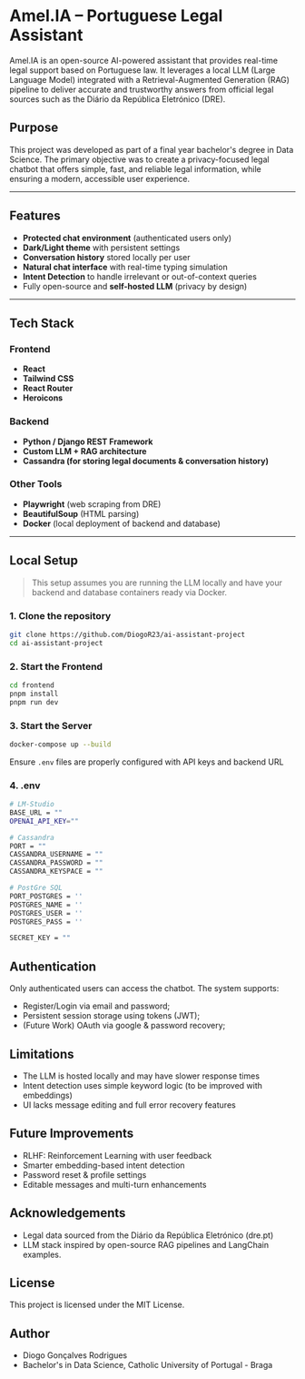 # Amel.IA – Portuguese Legal Assistant

Amel.IA is an open-source AI-powered assistant that provides real-time legal support based on Portuguese law. It leverages a local LLM (Large Language Model) integrated with a Retrieval-Augmented Generation (RAG) pipeline to deliver accurate and trustworthy answers from official legal sources such as the Diário da República Eletrónico (DRE).

## Purpose

This project was developed as part of a final year bachelor's degree in Data Science. The primary objective was to create a privacy-focused legal chatbot that offers simple, fast, and reliable legal information, while ensuring a modern, accessible user experience.

---

## Features

- **Protected chat environment** (authenticated users only)
- **Dark/Light theme** with persistent settings
- **Conversation history** stored locally per user
- **Natural chat interface** with real-time typing simulation
- **Intent Detection** to handle irrelevant or out-of-context queries
- Fully open-source and **self-hosted LLM** (privacy by design)

---

## Tech Stack

### Frontend
- **React**
- **Tailwind CSS**
- **React Router**
- **Heroicons**

### Backend
- **Python / Django REST Framework**
- **Custom LLM + RAG architecture**
- **Cassandra (for storing legal documents & conversation history)**

### Other Tools
- **Playwright** (web scraping from DRE)
- **BeautifulSoup** (HTML parsing)
- **Docker** (local deployment of backend and database)

---

## Local Setup

> This setup assumes you are running the LLM locally and have your backend and database containers ready via Docker.

### 1. Clone the repository
```bash
git clone https://github.com/DiogoR23/ai-assistant-project
cd ai-assistant-project
```

### 2. Start the Frontend
```bash
cd frontend
pnpm install
pnpm run dev
```

### 3. Start the Server
```bash
docker-compose up --build
```
Ensure `.env` files are properly configured with API keys and backend URL

### 4. .env
```bash
# LM-Studio
BASE_URL = ""
OPENAI_API_KEY=""

# Cassandra
PORT = ""
CASSANDRA_USERNAME = ""
CASSANDRA_PASSWORD = ""
CASSANDRA_KEYSPACE = ""

# PostGre SQL
PORT_POSTGRES = ''
POSTGRES_NAME = ''
POSTGRES_USER = ''
POSTGRES_PASS = ''

SECRET_KEY = ""
```

## Authentication

Only authenticated users can access the chatbot. The system supports:
- Register/Login via email and password;
- Persistent session storage using tokens (JWT);
- (Future Work) OAuth via google & password recovery;

## Limitations

- The LLM is hosted locally and may have slower response times
- Intent detection uses simple keyword logic (to be improved with embeddings)
- UI lacks message editing and full error recovery features

## Future Improvements

- RLHF: Reinforcement Learning with user feedback
- Smarter embedding-based intent detection
- Password reset & profile settings
- Editable messages and multi-turn enhancements

## Acknowledgements

- Legal data sourced from the Diário da República Eletrónico (dre.pt)
- LLM stack inspired by open-source RAG pipelines and LangChain examples.

## License

This project is licensed under the MIT License.

## Author

- Diogo Gonçalves Rodrigues
- Bachelor's in Data Science, Catholic University of Portugal - Braga
